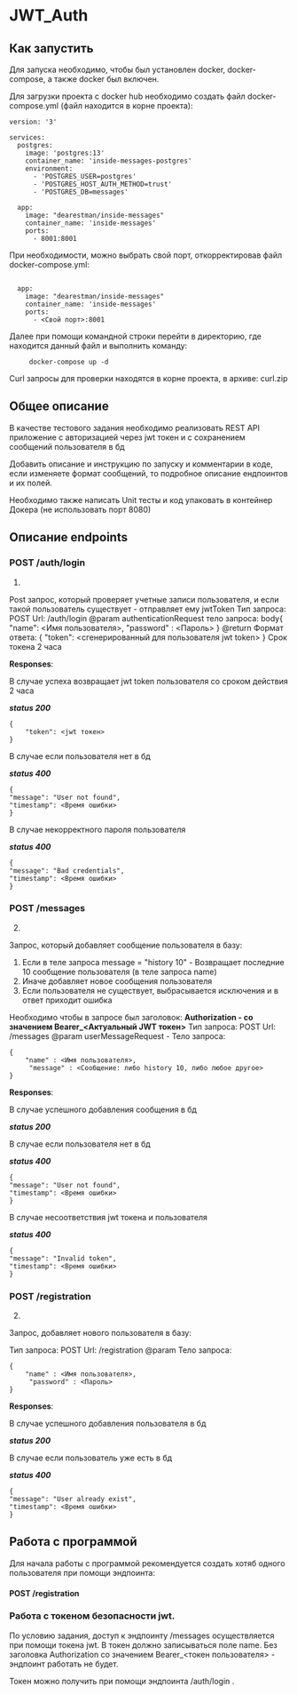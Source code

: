 # JWT_Auth

## Как запустить

Для запуска необходимо, чтобы был установлен docker, docker-compose, а также docker был включен.

Для загрузки проекта с docker hub необходимо создать файл docker-compose.yml (файл находится в корне проекта):

```
version: '3'

services:
  postgres:
    image: 'postgres:13'
    container_name: 'inside-messages-postgres'
    environment:
      - 'POSTGRES_USER=postgres'
      - 'POSTGRES_HOST_AUTH_METHOD=trust'
      - 'POSTGRES_DB=messages'

  app:
    image: "dearestman/inside-messages"
    container_name: 'inside-messages'
    ports:
      - 8001:8001
```

При необходимости, можно выбрать свой порт, откорректировав файл docker-compose.yml:

```

  app:
    image: "dearestman/inside-messages"
    container_name: 'inside-messages'
    ports:
      - <Свой порт>:8001
```

Далее при помощи командной строки перейти в директорию, где находится данный файл и выполнить команду:

```
     docker-compose up -d   
```


Curl запросы для проверки находятся в корне проекта, в архиве: curl.zip

## Общее описание

В качестве тестового задания необходимо реализовать REST API приложение с авторизацией через jwt токен и с сохранением сообщений пользователя в бд

Добавить описание и инструкцию по запуску и комментарии в коде, если изменяете формат сообщений, то подробное описание ендпоинтов и их полей.

Необходимо также написать Unit тесты и код упаковать в контейнер Докера (не использовать порт 8080)

## Описание endpoints


### POST /auth/login
1.
Post запрос, который проверяет учетные записи пользователя, и если такой пользователь существует - отправляет ему jwtToken
Тип запроса: POST
Url: /auth/login
@param authenticationRequest
тело запроса:
body{
    "name": <Имя пользователя>,
    "password" : <Пароль>
}
@return
Формат ответа:
{
    "token": <сгенерированный для пользователя jwt token>
}
Срок токена 2 часа

**Responses**:

В случае успеха возвращает jwt token пользователя со сроком действия 2 часа

**_status 200_**

```
{
    "token": <jwt токен>
}
```

В случае если пользователя нет в бд

**_status 400_**
```
{
"message": "User not found",
"timestamp": <Время ошибки>
}
```

В случае некорректного пароля пользователя

**_status 400_**
```
{
"message": "Bad credentials",
"timestamp": <Время ошибки>
}
```


### POST /messages
2. 
Запрос, который добавляет сообщение пользователя в базу:

1. Если в теле запроса message = "history 10" - Возвращает последние 10 сообщение пользователя (в теле запроса name)
2. Иначе добавляет новое сообщения пользователя
3. Если пользователя не существует, выбрасывается исключения и в ответ приходит ошибка


Необходимо чтобы в запросе был заголовок:
<B>Authorization - со значением Bearer_<Актуальный JWT токен></B>
Тип запроса: POST
Url: /messages
@param userMessageRequest -
Тело запроса:
```
{
    "name" : <Имя пользователя>,
     "message" : <Сообщение: либо history 10, либо любое другое>
}
```

**Responses**:

В случае успешного добавления сообщения в бд

**_status 200_**


В случае если пользователя нет в бд

**_status 400_**
```
{
"message": "User not found",
"timestamp": <Время ошибки>
}
```

В случае несоответствия jwt токена и пользователя

**_status 400_**
```
{
"message": "Invalid token",
"timestamp": <Время ошибки>
}
```



### POST /registration
2.
Запрос, добавляет нового пользователя в базу:

Тип запроса: POST
Url: /registration
@param 
Тело запроса:
```
{
    "name" : <Имя пользователя>,
     "password" : <Пароль>
}
```

**Responses**:

В случае успешного добавления пользователя в бд

**_status 200_**


В случае если пользователь уже есть в бд

**_status 400_**
```
{
"message": "User already exist",
"timestamp": <Время ошибки>
}
```


## Работа с программой

Для начала работы с программой рекомендуется создать хотяб одного пользователя при помощи эндпоинта: 
#### POST /registration



### Работа с токеном безопасности jwt.

По условию задания, доступ к эндпоинту /messages осуществляется при помощи токена jwt. В токен должно записываться поле name.
Без заголовка Authorization со значением Bearer_<токен пользователя> - эндпоинт работать не будет.

Токен можно получить при помощи эндпоинта /auth/login .
